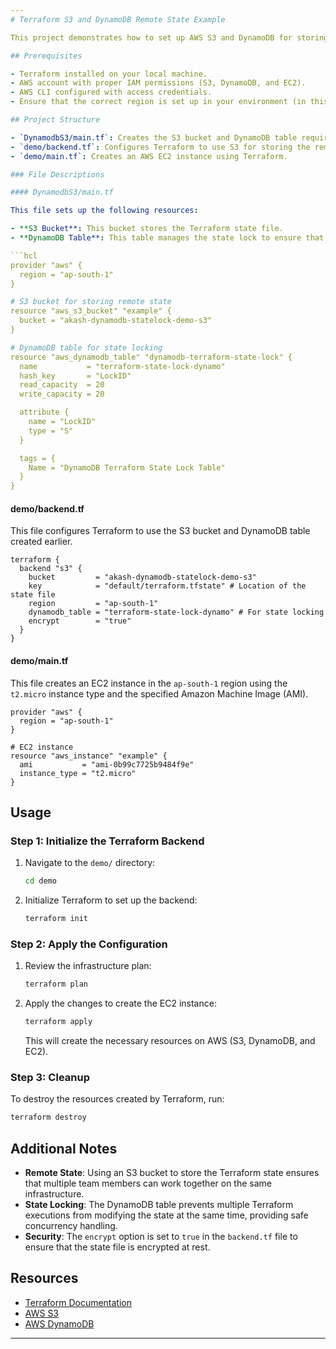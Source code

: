 ```yaml
---
# Terraform S3 and DynamoDB Remote State Example

This project demonstrates how to set up AWS S3 and DynamoDB for storing Terraform's remote state file and implementing state locking to ensure safe and reliable infrastructure provisioning.

## Prerequisites

- Terraform installed on your local machine.
- AWS account with proper IAM permissions (S3, DynamoDB, and EC2).
- AWS CLI configured with access credentials.
- Ensure that the correct region is set up in your environment (in this case, `ap-south-1`).

## Project Structure

- `DynamodbS3/main.tf`: Creates the S3 bucket and DynamoDB table required for remote state storage and state locking.
- `demo/backend.tf`: Configures Terraform to use S3 for storing the remote state and DynamoDB for locking.
- `demo/main.tf`: Creates an AWS EC2 instance using Terraform.

### File Descriptions

#### DynamodbS3/main.tf

This file sets up the following resources:

- **S3 Bucket**: This bucket stores the Terraform state file.
- **DynamoDB Table**: This table manages the state lock to ensure that only one Terraform process modifies the state file at any given time.

```hcl
provider "aws" {
  region = "ap-south-1"
}

# S3 bucket for storing remote state
resource "aws_s3_bucket" "example" {
  bucket = "akash-dynamodb-statelock-demo-s3"
}

# DynamoDB table for state locking
resource "aws_dynamodb_table" "dynamodb-terraform-state-lock" {
  name           = "terraform-state-lock-dynamo"
  hash_key       = "LockID"
  read_capacity  = 20
  write_capacity = 20

  attribute {
    name = "LockID"
    type = "S"
  }

  tags = {
    Name = "DynamoDB Terraform State Lock Table"
  }
}
```

#### demo/backend.tf

This file configures Terraform to use the S3 bucket and DynamoDB table created earlier.

```hcl
terraform {
  backend "s3" {
    bucket         = "akash-dynamodb-statelock-demo-s3"
    key            = "default/terraform.tfstate" # Location of the state file
    region         = "ap-south-1"
    dynamodb_table = "terraform-state-lock-dynamo" # For state locking
    encrypt        = "true"
  }
}
```

#### demo/main.tf

This file creates an EC2 instance in the `ap-south-1` region using the `t2.micro` instance type and the specified Amazon Machine Image (AMI).

```hcl
provider "aws" {
  region = "ap-south-1"
}

# EC2 instance
resource "aws_instance" "example" {
  ami           = "ami-0b99c7725b9484f9e"
  instance_type = "t2.micro"
}
```

## Usage

### Step 1: Initialize the Terraform Backend

1. Navigate to the `demo/` directory:
   ```bash
   cd demo
   ```

2. Initialize Terraform to set up the backend:
   ```bash
   terraform init
   ```

### Step 2: Apply the Configuration

1. Review the infrastructure plan:
   ```bash
   terraform plan
   ```

2. Apply the changes to create the EC2 instance:
   ```bash
   terraform apply
   ```

   This will create the necessary resources on AWS (S3, DynamoDB, and EC2).

### Step 3: Cleanup

To destroy the resources created by Terraform, run:

```bash
terraform destroy
```

## Additional Notes

- **Remote State**: Using an S3 bucket to store the Terraform state ensures that multiple team members can work together on the same infrastructure.
- **State Locking**: The DynamoDB table prevents multiple Terraform executions from modifying the state at the same time, providing safe concurrency handling.
- **Security**: The `encrypt` option is set to `true` in the `backend.tf` file to ensure that the state file is encrypted at rest.

## Resources

- [Terraform Documentation](https://www.terraform.io/docs)
- [AWS S3](https://aws.amazon.com/s3/)
- [AWS DynamoDB](https://aws.amazon.com/dynamodb/)

---
```

